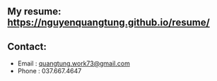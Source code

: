 ## My resume: https://nguyenquangtung.github.io/resume/
## Contact:
- Email : quangtung.work73@gmail.com
- Phone : 037.667.4647
